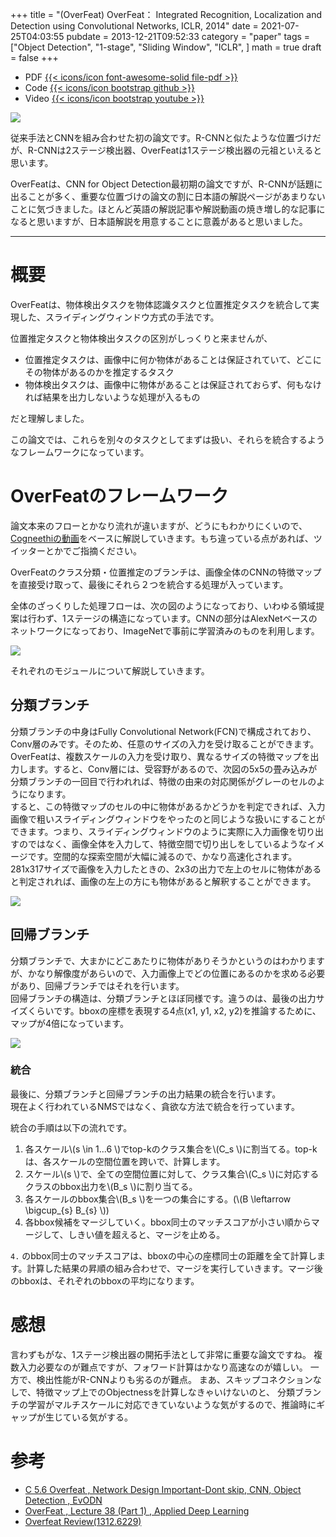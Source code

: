 +++
title = "(OverFeat) OverFeat： Integrated Recognition, Localization and Detection using Convolutional Networks, ICLR, 2014"
date = 2021-07-25T04:03:55
pubdate = 2013-12-21T09:52:33
category = "paper"
tags = ["Object Detection", "1-stage", "Sliding Window", "ICLR", ]
math = true
draft = false
+++

- PDF [{{< icons/icon font-awesome-solid file-pdf >}}](https://arxiv.org/abs/1312.6229)
- Code [{{< icons/icon bootstrap github >}}](https://github.com/sermanet/OverFeat)
- Video [{{< icons/icon bootstrap youtube >}}](https://www.youtube.com/watch?v=3U-bZgKFS7g)

![](2021-07-25-04-32-44.png)

従来手法とCNNを組み合わせた初の論文です。R-CNNと似たような位置づけだが、R-CNNは2ステージ検出器、OverFeatは1ステージ検出器の元祖といえると思います。

OverFeatは、CNN for Object Detection最初期の論文ですが、R-CNNが話題に出ることが多く、重要な位置づけの論文の割に日本語の解説ページがあまりないことに気づきました。ほとんど英語の解説記事や解説動画の焼き増し的な記事になると思いますが、日本語解説を用意することに意義があると思いました。

---

# 概要

OverFeatは、物体検出タスクを物体認識タスクと位置推定タスクを統合して実現した、スライディングウィンドウ方式の手法です。

位置推定タスクと物体検出タスクの区別がしっくりと来ませんが、

* 位置推定タスクは、画像中に何か物体があることは保証されていて、どこにその物体があるのかを推定するタスク
* 物体検出タスクは、画像中に物体があることは保証されておらず、何もなければ結果を出力しないような処理が入るもの

だと理解しました。

この論文では、これらを別々のタスクとしてまずは扱い、それらを統合するようなフレームワークになっています。

# OverFeatのフレームワーク

論文本来のフローとかなり流れが違いますが、どうにもわかりにくいので、[Cogneethiの動画](https://www.youtube.com/watch?v=JKTzkcaWfuk)をベースに解説していきます。もち違っている点があれば、ツイッターとかでご指摘ください。

OverFeatのクラス分類・位置推定のブランチは、画像全体のCNNの特徴マップを直接受け取って、最後にそれら２つを統合する処理が入っています。

全体のざっくりした処理フローは、次の図のようになっており、いわゆる領域提案は行わず、1ステージの構造になっています。CNNの部分はAlexNetベースのネットワークになっており、ImageNetで事前に学習済みのものを利用します。

![](2021-07-25-02-50-12.png)

それぞれのモジュールについて解説していきます。

## 分類ブランチ

分類ブランチの中身はFully Convolutional Network(FCN)で構成されており、Conv層のみです。そのため、任意のサイズの入力を受け取ることができます。  
OverFeatは、複数スケールの入力を受け取り、異なるサイズの特徴マップを出力します。すると、Conv層には、受容野があるので、次図の5x5の畳み込みが分類ブランチの一回目で行われれば、特徴の由来の対応関係がグレーのセルのようになります。  
すると、この特徴マップのセルの中に物体があるかどうかを判定できれば、入力画像で粗いスライディングウィンドウをやったのと同じような扱いにすることができます。つまり、スライディングウィンドウのように実際に入力画像を切り出すのではなく、画像全体を入力して、特徴空間で切り出しをしているようなイメージです。空間的な探索空間が大幅に減るので、かなり高速化されます。281x317サイズで画像を入力したときの、2x3の出力で左上のセルに物体があると判定されれば、画像の左上の方にも物体があると解釈することができます。  

![](2021-07-25-03-49-00.png)

## 回帰ブランチ

分類ブランチで、大まかにどこあたりに物体がありそうかというのはわかりますが、かなり解像度があらいので、入力画像上でどの位置にあるのかを求める必要があり、回帰ブランチではそれを行います。  
回帰ブランチの構造は、分類ブランチとほぼ同様です。違うのは、最後の出力サイズくらいです。bboxの座標を表現する4点(x1, y1, x2, y2)を推論するために、マップが4倍になっています。  

![](2021-07-25-04-00-21.png)

### 統合

最後に、分類ブランチと回帰ブランチの出力結果の統合を行います。  
現在よく行われているNMSではなく、貪欲な方法で統合を行っています。  

統合の手順は以下の流れです。

1. 各スケール\\(s \in 1...6 \\)でtop-kのクラス集合を\\(C_s \\)に割当てる。top-kは、各スケールの空間位置を跨いで、計算します。
2. スケール\\(s \\)で、全ての空間位置に対して、クラス集合\\(C_s \\)に対応するクラスのbbox出力を\\(B_s \\)に割り当てる。
3. 各スケールのbbox集合\\(B_s \\)を一つの集合にする。(\\(B \leftarrow \bigcup_{s} B_{s} \\))
4. 各bbox候補をマージしていく。bbox同士のマッチスコアが小さい順からマージして、しきい値を超えると、マージを止める。

`4.` のbbox同士のマッチスコアは、bboxの中心の座標同士の距離を全て計算します。計算した結果の昇順の組み合わせで、マージを実行していきます。マージ後のbboxは、それぞれのbboxの平均になります。

# 感想

言わずもがな、1ステージ検出器の開拓手法として非常に重要な論文ですね。
複数入力必要なのが難点ですが、フォワード計算はかなり高速なのが嬉しい。
一方で、検出性能がR-CNNよりも劣るのが難点。
まあ、スキップコネクションなしで、特徴マップ上でのObjectnessを計算しなきゃいけないのと、
分類ブランチの学習がマルチスケールに対応できていないような気がするので、推論時にギャップが生じている気がする。

# 参考

* [C 5.6 Overfeat , Network Design Important-Dont skip, CNN, Object Detection , EvODN](https://www.youtube.com/watch?v=JKTzkcaWfuk)
* [OverFeat , Lecture 38 (Part 1) , Applied Deep Learning](https://www.youtube.com/watch?v=4DNxgPYKJdA)
* [Overfeat Review(1312.6229)](https://towardsdatascience.com/overfeat-review-1312-6229-4fd925f3739f)
